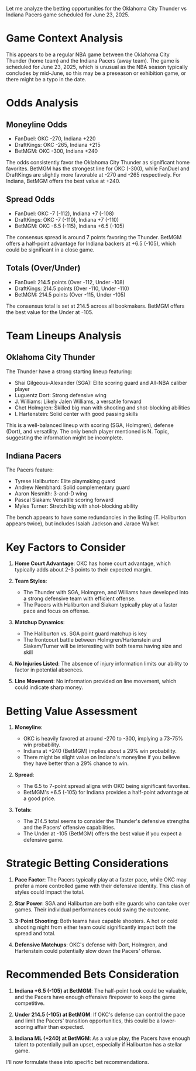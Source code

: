 Let me analyze the betting opportunities for the Oklahoma City Thunder vs Indiana Pacers game scheduled for June 23, 2025.

# Game Context Analysis
This appears to be a regular NBA game between the Oklahoma City Thunder (home team) and the Indiana Pacers (away team). The game is scheduled for June 23, 2025, which is unusual as the NBA season typically concludes by mid-June, so this may be a preseason or exhibition game, or there might be a typo in the date.

# Odds Analysis

## Moneyline Odds
- FanDuel: OKC -270, Indiana +220
- DraftKings: OKC -265, Indiana +215
- BetMGM: OKC -300, Indiana +240

The odds consistently favor the Oklahoma City Thunder as significant home favorites. BetMGM has the strongest line for OKC (-300), while FanDuel and DraftKings are slightly more favorable at -270 and -265 respectively. For Indiana, BetMGM offers the best value at +240.

## Spread Odds
- FanDuel: OKC -7 (-112), Indiana +7 (-108)
- DraftKings: OKC -7 (-110), Indiana +7 (-110)
- BetMGM: OKC -6.5 (-115), Indiana +6.5 (-105)

The consensus spread is around 7 points favoring the Thunder. BetMGM offers a half-point advantage for Indiana backers at +6.5 (-105), which could be significant in a close game.

## Totals (Over/Under)
- FanDuel: 214.5 points (Over -112, Under -108)
- DraftKings: 214.5 points (Over -110, Under -110)
- BetMGM: 214.5 points (Over -115, Under -105)

The consensus total is set at 214.5 across all bookmakers. BetMGM offers the best value for the Under at -105.

# Team Lineups Analysis

## Oklahoma City Thunder
The Thunder have a strong starting lineup featuring:
- Shai Gilgeous-Alexander (SGA): Elite scoring guard and All-NBA caliber player
- Luguentz Dort: Strong defensive wing
- J. Williams: Likely Jalen Williams, a versatile forward
- Chet Holmgren: Skilled big man with shooting and shot-blocking abilities
- I. Hartenstein: Solid center with good passing skills

This is a well-balanced lineup with scoring (SGA, Holmgren), defense (Dort), and versatility. The only bench player mentioned is N. Topic, suggesting the information might be incomplete.

## Indiana Pacers
The Pacers feature:
- Tyrese Haliburton: Elite playmaking guard
- Andrew Nembhard: Solid complementary guard
- Aaron Nesmith: 3-and-D wing
- Pascal Siakam: Versatile scoring forward
- Myles Turner: Stretch big with shot-blocking ability

The bench appears to have some redundancies in the listing (T. Haliburton appears twice), but includes Isaiah Jackson and Jarace Walker.

# Key Factors to Consider

1. **Home Court Advantage**: OKC has home court advantage, which typically adds about 2-3 points to their expected margin.

2. **Team Styles**: 
   - The Thunder with SGA, Holmgren, and Williams have developed into a strong defensive team with efficient offense.
   - The Pacers with Haliburton and Siakam typically play at a faster pace and focus on offense.

3. **Matchup Dynamics**:
   - The Haliburton vs. SGA point guard matchup is key
   - The frontcourt battle between Holmgren/Hartenstein and Siakam/Turner will be interesting with both teams having size and skill

4. **No Injuries Listed**: The absence of injury information limits our ability to factor in potential absences.

5. **Line Movement**: No information provided on line movement, which could indicate sharp money.

# Betting Value Assessment

1. **Moneyline**: 
   - OKC is heavily favored at around -270 to -300, implying a 73-75% win probability.
   - Indiana at +240 (BetMGM) implies about a 29% win probability.
   - There might be slight value on Indiana's moneyline if you believe they have better than a 29% chance to win.

2. **Spread**:
   - The 6.5 to 7-point spread aligns with OKC being significant favorites.
   - BetMGM's +6.5 (-105) for Indiana provides a half-point advantage at a good price.

3. **Totals**:
   - The 214.5 total seems to consider the Thunder's defensive strengths and the Pacers' offensive capabilities.
   - The Under at -105 (BetMGM) offers the best value if you expect a defensive game.

# Strategic Betting Considerations

1. **Pace Factor**: The Pacers typically play at a faster pace, while OKC may prefer a more controlled game with their defensive identity. This clash of styles could impact the total.

2. **Star Power**: SGA and Haliburton are both elite guards who can take over games. Their individual performances could swing the outcome.

3. **3-Point Shooting**: Both teams have capable shooters. A hot or cold shooting night from either team could significantly impact both the spread and total.

4. **Defensive Matchups**: OKC's defense with Dort, Holmgren, and Hartenstein could potentially slow down the Pacers' offense.

# Recommended Bets Consideration

1. **Indiana +6.5 (-105) at BetMGM**: The half-point hook could be valuable, and the Pacers have enough offensive firepower to keep the game competitive.

2. **Under 214.5 (-105) at BetMGM**: If OKC's defense can control the pace and limit the Pacers' transition opportunities, this could be a lower-scoring affair than expected.

3. **Indiana ML (+240) at BetMGM**: As a value play, the Pacers have enough talent to potentially pull an upset, especially if Haliburton has a stellar game.

I'll now formulate these into specific bet recommendations.